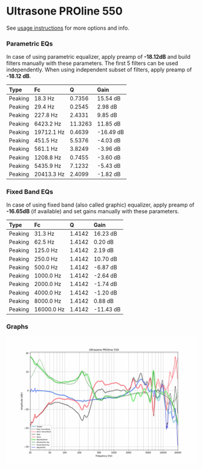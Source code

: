 # Ultrasone PROline 550
See [usage instructions](https://github.com/jaakkopasanen/AutoEq#usage) for more options and info.

### Parametric EQs
In case of using parametric equalizer, apply preamp of **-18.12dB** and build filters manually
with these parameters. The first 5 filters can be used independently.
When using independent subset of filters, apply preamp of **-18.12 dB**.

| Type    | Fc         |       Q | Gain      |
|:--------|:-----------|:--------|:----------|
| Peaking | 18.3 Hz    |  0.7356 | 15.54 dB  |
| Peaking | 29.4 Hz    |  0.2545 | 2.98 dB   |
| Peaking | 227.8 Hz   |  2.4331 | 9.85 dB   |
| Peaking | 6423.2 Hz  | 11.3263 | 11.85 dB  |
| Peaking | 19712.1 Hz |  0.4639 | -16.49 dB |
| Peaking | 451.5 Hz   |  5.5376 | -4.03 dB  |
| Peaking | 561.1 Hz   |  3.8249 | -3.96 dB  |
| Peaking | 1208.8 Hz  |  0.7455 | -3.60 dB  |
| Peaking | 5435.9 Hz  |  7.1232 | -5.43 dB  |
| Peaking | 20413.3 Hz |  2.4099 | -1.82 dB  |

### Fixed Band EQs
In case of using fixed band (also called graphic) equalizer, apply preamp of **-16.65dB**
(if available) and set gains manually with these parameters.

| Type    | Fc         |      Q | Gain      |
|:--------|:-----------|:-------|:----------|
| Peaking | 31.3 Hz    | 1.4142 | 16.23 dB  |
| Peaking | 62.5 Hz    | 1.4142 | 0.20 dB   |
| Peaking | 125.0 Hz   | 1.4142 | 2.19 dB   |
| Peaking | 250.0 Hz   | 1.4142 | 10.70 dB  |
| Peaking | 500.0 Hz   | 1.4142 | -6.87 dB  |
| Peaking | 1000.0 Hz  | 1.4142 | -2.64 dB  |
| Peaking | 2000.0 Hz  | 1.4142 | -1.74 dB  |
| Peaking | 4000.0 Hz  | 1.4142 | -1.20 dB  |
| Peaking | 8000.0 Hz  | 1.4142 | 0.88 dB   |
| Peaking | 16000.0 Hz | 1.4142 | -11.43 dB |

### Graphs
![](./Ultrasone%20PROline%20550.png)